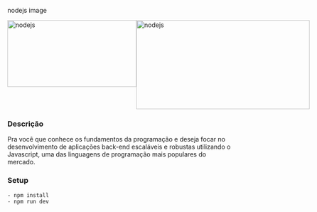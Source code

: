 nodejs image

<div style="display: flex ">
<img src="https://upload.wikimedia.org/wikipedia/commons/thumb/d/d9/Node.js_logo.svg/1200px-Node.js_logo.svg.png" alt="nodejs" width="290" height="150">
<img src="https://assets-global.website-files.com/6475e932162b5cc05de9cbd3/64786fe35746415505c4645c_47.png" alt="nodejs" width="390" height="200">
</div>

### Descrição

Pra você que conhece os fundamentos da programação e deseja focar no
desenvolvimento de aplicações back-end escaláveis e robustas utilizando o
Javascript, uma das linguagens de programação mais populares do mercado.

### Setup

```
- npm install
- npm run dev
```
